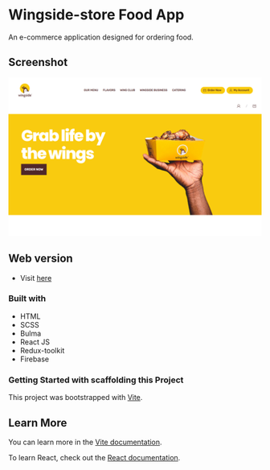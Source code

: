 # Wingside-store Food App

An e-commerce application designed for ordering food.

## Screenshot

![](./src/assets/screenshot.png)

## Web version

- Visit [here](https://wingside-store.vercel.app/)

### Built with

- HTML
- SCSS
- Bulma
- React JS
- Redux-toolkit
- Firebase


### Getting Started with scaffolding this Project 

This project was bootstrapped with [Vite](https://github.com/vitejs/vite).

## Learn More

You can learn more in the [Vite documentation](https://vitejs.dev/guide/).

To learn React, check out the [React documentation](https://reactjs.org/).

